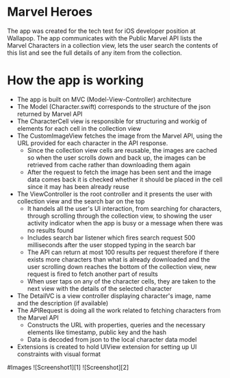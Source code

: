 # Marvel Heroes
The app was created for the tech test for iOS developer position at Wallapop. 
The app communicates with the Public Marvel API lists the Marvel Characters in a collection view,  lets the user search the contents of this list and see the full details of any item from the collection.

# How the app is working
* The app is built on MVC (Model-View-Controller) architecture
* The Model (Character.swift) corresponds to the structure of the json returned by Marvel API
* The CharacterCell view is responsible for structuring and workig of elements for each cell in the collection view
* The CustomImageView fetches the image from the Marvel API, using the URL provided for each character in the API response.
  - Since the collection view cells are reusable, the images are cached so when the user scrolls down and back up, the images can be retrieved from cache rather than downloading them again
  - After the request to fetch the image has been sent and the image data comes back it is checked whether it should be placed in the cell since it may has been already reuse
* The ViewController is the root controller and it presents the user with collection view and the search bar on the top
  - It handels all the user's UI interaction, from searching for characters, through scrolling through the collection view, to showing the user activity indicator when the app is busy or a message when there was no results found
  - Includes search bar listener which fires search request 500 milliseconds after the user stopped typing in the search bar
  - The API can return at most 100 results per request therefore if there exists more characters than what is already downloaded and the user scrolling down reaches the bottom of the collection view, new request is fired to fetch another part of results
  - When user taps on any of the character cells, they are taken to the next view with the details of the selected character
* The DetailVC is a view controller displaying character's image, name and the description (if available)
* The APIRequest is doing all the work related to fetching characters from the Marvel API
  - Constructs the URL with properties, queries and the necessary elements like timestamp, public key and the hash
  - Data is decoded from json to the local character data model
* Extensions is created to hold UIView extension for setting up UI constraints with visual format

#Images
![Screenshot1][1]
![Screenshot][2]
